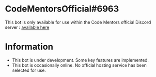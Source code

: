 # CodeMentorsOfficial#6963

This bot is only available for use within the Code Mentors official Discord server : [available here](https://discord.gg/mUNtDtD4dP)

# Information

- This bot is under development. Some key features are implemented.
- This bot is occasionally online. No official hosting service has been selected for use.
